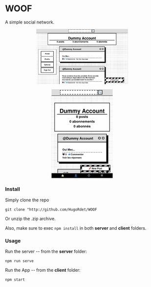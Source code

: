 # WOOF

A simple social network.

<p align="center">
<img src="screenshots/ss_1.png" alt="drawing" width="300"/>
</p>

<p align="center">
<img src="screenshots/ss_2.png" alt="drawing" width="200"/>
 </p>                         
 
### Install
Simply clone the repo 

```
git clone "http://github.com/HugoRdet/WOOF
```

Or unzip the .zip archive.


Also, make sure to exec
```npm install```
in both **server** and **client** folders.

### Usage
Run the server -- from the **server** folder:

```
npm run serve
```

Run the App -- from the **client** folder:

```
npm start
```
